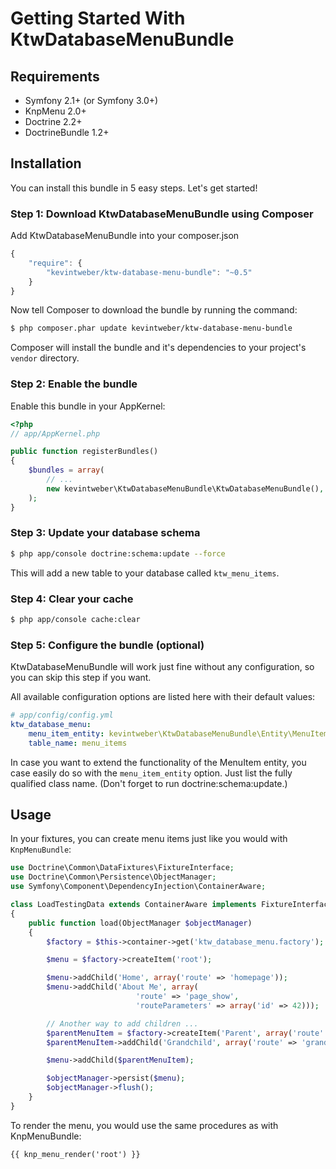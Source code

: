 Getting Started With KtwDatabaseMenuBundle
==========================================

## Requirements

* Symfony 2.1+ (or Symfony 3.0+)
* KnpMenu 2.0+
* Doctrine 2.2+
* DoctrineBundle 1.2+

## Installation

You can install this bundle in 5 easy steps.  Let's get started!

### Step 1: Download KtwDatabaseMenuBundle using Composer

Add KtwDatabaseMenuBundle into your composer.json

``` js
{
    "require": {
        "kevintweber/ktw-database-menu-bundle": "~0.5"
    }
}
```

Now tell Composer to download the bundle by running the command:

``` bash
$ php composer.phar update kevintweber/ktw-database-menu-bundle
```

Composer will install the bundle and it's dependencies to your project's
`vendor` directory.

### Step 2: Enable the bundle

Enable this bundle in your AppKernel:

``` php
<?php
// app/AppKernel.php

public function registerBundles()
{
    $bundles = array(
        // ...
        new kevintweber\KtwDatabaseMenuBundle\KtwDatabaseMenuBundle(),
    );
}
```

### Step 3: Update your database schema

``` bash
$ php app/console doctrine:schema:update --force
```

This will add a new table to your database called `ktw_menu_items`.

### Step 4: Clear your cache

``` bash
$ php app/console cache:clear
```

### Step 5: Configure the bundle (optional)

KtwDatabaseMenuBundle will work just fine without any configuration, so
you can skip this step if you want.

All available configuration options are listed here with their default values:

``` yaml
# app/config/config.yml
ktw_database_menu:
    menu_item_entity: kevintweber\KtwDatabaseMenuBundle\Entity\MenuItem
    table_name: menu_items
```

In case you want to extend the functionality of the MenuItem entity, you
case easily do so with the `menu_item_entity` option.  Just list the
fully qualified class name.  (Don't forget to run doctrine:schema:update.)

## Usage

In your fixtures, you can create menu items just like you would with
`KnpMenuBundle`:

```php
use Doctrine\Common\DataFixtures\FixtureInterface;
use Doctrine\Common\Persistence\ObjectManager;
use Symfony\Component\DependencyInjection\ContainerAware;

class LoadTestingData extends ContainerAware implements FixtureInterface
{
    public function load(ObjectManager $objectManager)
    {
        $factory = $this->container->get('ktw_database_menu.factory');

        $menu = $factory->createItem('root');

        $menu->addChild('Home', array('route' => 'homepage'));
        $menu->addChild('About Me', array(
                            'route' => 'page_show',
                            'routeParameters' => array('id' => 42)));

        // Another way to add children ...
        $parentMenuItem = $factory->createItem('Parent', array('route' => 'parent_route'));
        $parentMenuItem->addChild('Grandchild', array('route' => 'grandchild_route'));

        $menu->addChild($parentMenuItem);

        $objectManager->persist($menu);
        $objectManager->flush();
    }
}
```

To render the menu, you would use the same procedures as with KnpMenuBundle:

```jinja
{{ knp_menu_render('root') }}
```
